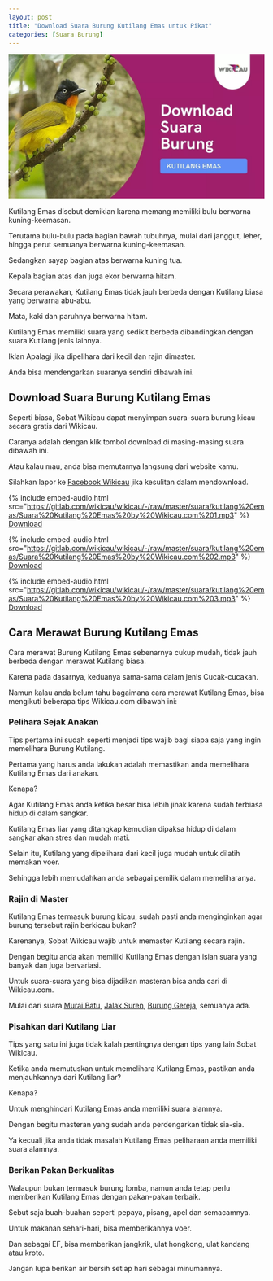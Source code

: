 ```yaml
---
layout: post
title: "Download Suara Burung Kutilang Emas untuk Pikat"
categories: [Suara Burung]
---
```


![Download Suara Burung Kutilang Emas](/images/download-suara-kutilang-emas.webp)

Kutilang Emas disebut demikian karena memang memiliki bulu berwarna kuning-keemasan.

Terutama bulu-bulu pada bagian bawah tubuhnya, mulai dari janggut, leher, hingga perut semuanya berwarna kuning-keemasan.

Sedangkan sayap bagian atas berwarna kuning tua.

Kepala bagian atas dan juga ekor berwarna hitam.

Secara perawakan, Kutilang Emas tidak jauh berbeda dengan Kutilang biasa yang berwarna abu-abu.

Mata, kaki dan paruhnya berwarna hitam.

Kutilang Emas memiliki suara yang sedikit berbeda dibandingkan dengan suara Kutilang jenis lainnya.

Iklan
Apalagi jika dipelihara dari kecil dan rajin dimaster.

Anda bisa mendengarkan suaranya sendiri dibawah ini.

## Download Suara Burung Kutilang Emas

Seperti biasa, Sobat Wikicau dapat menyimpan suara-suara burung kicau secara gratis dari Wikicau.

Caranya adalah dengan klik tombol download di masing-masing suara dibawah ini.

Atau kalau mau, anda bisa memutarnya langsung dari website kamu.

Silahkan lapor ke [Facebook Wikicau](https://facebook.com/wikicau) jika kesulitan dalam mendownload.

{% include embed-audio.html src="https://gitlab.com/wikicau/wikicau/-/raw/master/suara/kutilang%20emas/Suara%20Kutilang%20Emas%20by%20Wikicau.com%201.mp3" %}
[Download](https://bit.ly/2MfDKCR)

{% include embed-audio.html src="https://gitlab.com/wikicau/wikicau/-/raw/master/suara/kutilang%20emas/Suara%20Kutilang%20Emas%20by%20Wikicau.com%202.mp3" %}
[Download](https://bit.ly/31C090M)

{% include embed-audio.html src="https://gitlab.com/wikicau/wikicau/-/raw/master/suara/kutilang%20emas/Suara%20Kutilang%20Emas%20by%20Wikicau.com%203.mp3" %}
[Download](https://bit.ly/2TyBgAv)

## Cara Merawat Burung Kutilang Emas

Cara merawat Burung Kutilang Emas sebenarnya cukup mudah, tidak jauh berbeda dengan merawat Kutilang biasa.

Karena pada dasarnya, keduanya sama-sama dalam jenis Cucak-cucakan.

Namun kalau anda belum tahu bagaimana cara merawat Kutilang Emas, bisa mengikuti beberapa tips Wikicau.com dibawah ini:

### Pelihara Sejak Anakan

Tips pertama ini sudah seperti menjadi tips wajib bagi siapa saja yang ingin memelihara Burung Kutilang.

Pertama yang harus anda lakukan adalah memastikan anda memelihara Kutilang Emas dari anakan.

Kenapa?

Agar Kutilang Emas anda ketika besar bisa lebih jinak karena sudah terbiasa hidup di dalam sangkar.

Kutilang Emas liar yang ditangkap kemudian dipaksa hidup di dalam sangkar akan stres dan mudah mati.

Selain itu, Kutilang yang dipelihara dari kecil juga mudah untuk dilatih memakan voer.

Sehingga lebih memudahkan anda sebagai pemilik dalam memeliharanya.

### Rajin di Master

Kutilang Emas termasuk burung kicau, sudah pasti anda menginginkan agar burung tersebut rajin berkicau bukan?

Karenanya, Sobat Wikicau wajib untuk memaster Kutilang secara rajin.

Dengan begitu anda akan memiliki Kutilang Emas dengan isian suara yang banyak dan juga bervariasi.

Untuk suara-suara yang bisa dijadikan masteran bisa anda cari di Wikicau.com.

Mulai dari suara [Murai Batu](https://wikicau.com/masteran-murai-batu/), [Jalak Suren](https://wikicau.com/suara-burung-jalak-suren/), [Burung Gereja](https://wikicau.com/suara-burung-gereja/), semuanya ada.

### Pisahkan dari Kutilang Liar

Tips yang satu ini juga tidak kalah pentingnya dengan tips yang lain Sobat Wikicau.

Ketika anda memutuskan untuk memelihara Kutilang Emas, pastikan anda menjauhkannya dari Kutilang liar?

Kenapa?

Untuk menghindari Kutilang Emas anda memiliki suara alamnya.

Dengan begitu masteran yang sudah anda perdengarkan tidak sia-sia.

Ya kecuali jika anda tidak masalah Kutilang Emas peliharaan anda memiliki suara alamnya.

### Berikan Pakan Berkualitas

Walaupun bukan termasuk burung lomba, namun anda tetap perlu memberikan Kutilang Emas dengan pakan-pakan terbaik.

Sebut saja buah-buahan seperti pepaya, pisang, apel dan semacamnya.

Untuk makanan sehari-hari, bisa memberikannya voer.

Dan sebagai EF, bisa memberikan jangkrik, ulat hongkong, ulat kandang atau kroto.

Jangan lupa berikan air bersih setiap hari sebagai minumannya.

